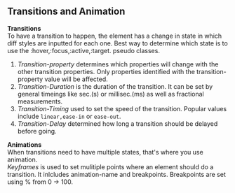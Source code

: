 ## Transitions and Animation ##

**Transitions**  
To have a transition to happen, the element has a change in state in which diff styles are inputted for each one. Best way to determine which state is to use the :hover,:focus,:active,:target. pseudo classes.  
1. *Transition-property* determines which properties will change with the other transition properties. Only properties identified with the transition-property value will be affected.  
2. *Transition-Duration* is the duration of the transition. It can be set by general timeings like sec.(s) or millisec.(ms) as well as fractional measurements.  
3. *Transition-Timing* used to set the speed of the transition. Popular values include `linear,ease-in` or `ease-out`.  
4. *Transition-Delay*  determined how long a transition should be delayed before going. 

**Animations**  
When transitions need to have multiple states, that's where you use animation.  
*Keyframes* is used to set mulitiple points where an element should do a transition. It inlcludes animation-name and breakpoints. Breakpoints are set using % from 0 -> 100.
